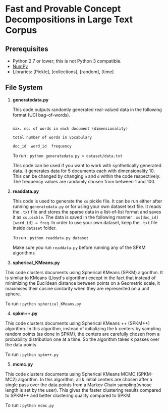 # Fast and Provable Concept Decompositions in Large Text Corpus

## Prerequisites ##

* Python 2.7 or lower; this is not Python 3 compatible.
* [NumPy](http://numpy.org)
* Libraries: [Pickle], [collections], [random], [time]

## File System 

1. __generatedata.py__

   This code outputs randomly generated real-valued data in the following format (UCI bag-of-words).
   
   ```no. of documents
   
   max. no. of words in each document (dimensionality)
   
   total number of words in vocabulary
   
   doc_id  word_id  frequency
   ```
   
   To run : `python generatedata.py > dataset/data.txt`
   
   This code can be used if you want to work with synthetically generated data. It generates data for 5 documents each with dimensionality 10. This can be changed by changing `n` and `d` within the code respectively. The frequency values are randomly chosen from between 1 and 100. 
   
2. __readdata.py__

   This code is used to generate the `xs` pickle file. It can be run either after running `generatedata.py` or for using your own dataset text file. It reads the `.txt` file and stores the sparse data in a list-of-list format and saves it as `xs.pickle`. The data is saved in the following manner : `xs[doc_id][word_id] = freq`. In order to use your own dataset, keep the `.txt` file inside `dataset` folder. 
   
   To run : `python readdata.py dataset` 
   
   Make sure you run `readdata.py` before running any of the SPKM algorithms
   
 3. __spherical_KMeans.py__
 
   This code clusters documents using Spherical KMeans (SPKM) algorithm. It is similar to KMeans (Lloyd's algorithm) except in the fact that instead of minimizing the Euclidean distance between points on a Geometric scale, it maximises their cosine similarity when they are represented on a unit sphere. 
   
   To run : `python spherical_KMeans.py`
   
 4. __spkm++.py__
 
   This code clusters documents using Spherical KMeans ++ (SPKM++) algorithm. In this algorithm, instead of initializing the k centers by sampling random points (as done in SPKM), the centers are carefully chosen from a probability distribution one at a time. So the algorithm takes k passes over the data points.
   
   To run : `python spkm++.py` 
   
 5. __mcmc.py__
 
   This code clusters documents using Spherical KMeans MCMC (SPKM-MC2) algorithm. In this algorithm, all k initial centers are chosen after a single pass over the data points from a Markov Chain sampling(whose length is set by the user). This gives the faster clustering results compared to SPKM++ and better clustering quality compared to SPKM. 
   
   To run : `python mcmc.py` 
   

